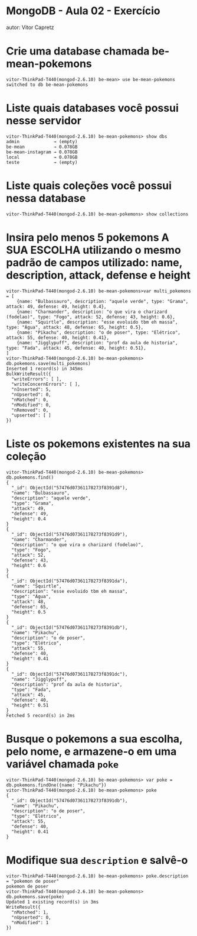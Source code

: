 # MongoDB - Aula 02 - Exercício
autor: Vitor Capretz

# Crie uma database chamada be-mean-pokemons
```
vitor-ThinkPad-T440(mongod-2.6.10) be-mean> use be-mean-pokemons
switched to db be-mean-pokemons
```

# Liste quais databases você possui nesse servidor
```
vitor-ThinkPad-T440(mongod-2.6.10) be-mean-pokemons> show dbs
admin             → (empty)
be-mean           → 0.078GB
be-mean-instagram → 0.078GB
local             → 0.078GB
teste             → (empty)
```

# Liste quais coleções você possui nessa database
```
vitor-ThinkPad-T440(mongod-2.6.10) be-mean-pokemons> show collections
```

# Insira pelo menos 5 pokemons A SUA ESCOLHA utilizando o mesmo padrão de campos utilizado: name, description, attack, defense e height
```
vitor-ThinkPad-T440(mongod-2.6.10) be-mean-pokemons>var multi_pokemons = [
	{name: "Bulbassauro", description: "aquele verde", type: "Grama", attack: 49, defense: 49, height: 0.4}, 
	{name: "Charmander", description: "o que vira o charizard (fodelao)", type: "Fogo", attack: 52, defense: 43, height: 0.6},
	{name: "Squirtle", description: "esse evoluido tbm eh massa", type: "Água", attack: 48, defense: 65, height: 0.5},
	{name: "Pikachu", description: "o de poser", type: "Elétrico", attack: 55, defense: 40, height: 0.41},
	{name: "Jigglypuff", description: "prof da aula de historia", type: "Fada", attack: 45, defense: 40, height: 0.51},
]
vitor-ThinkPad-T440(mongod-2.6.10) be-mean-pokemons> db.pokemons.save(multi_pokemons)
Inserted 1 record(s) in 345ms
BulkWriteResult({
  "writeErrors": [ ],
  "writeConcernErrors": [ ],
  "nInserted": 5,
  "nUpserted": 0,
  "nMatched": 0,
  "nModified": 0,
  "nRemoved": 0,
  "upserted": [ ]
})

```

# Liste os pokemons existentes na sua coleção
```
vitor-ThinkPad-T440(mongod-2.6.10) be-mean-pokemons> db.pokemons.find()
{
  "_id": ObjectId("57476d07361178273f8391d8"),
  "name": "Bulbassauro",
  "description": "aquele verde",
  "type": "Grama",
  "attack": 49,
  "defense": 49,
  "height": 0.4
}
{
  "_id": ObjectId("57476d07361178273f8391d9"),
  "name": "Charmander",
  "description": "o que vira o charizard (fodelao)",
  "type": "Fogo",
  "attack": 52,
  "defense": 43,
  "height": 0.6
}
{
  "_id": ObjectId("57476d07361178273f8391da"),
  "name": "Squirtle",
  "description": "esse evoluido tbm eh massa",
  "type": "Água",
  "attack": 48,
  "defense": 65,
  "height": 0.5
}
{
  "_id": ObjectId("57476d07361178273f8391db"),
  "name": "Pikachu",
  "description": "o de poser",
  "type": "Elétrico",
  "attack": 55,
  "defense": 40,
  "height": 0.41
}
{
  "_id": ObjectId("57476d07361178273f8391dc"),
  "name": "Jigglypuff",
  "description": "prof da aula de historia",
  "type": "Fada",
  "attack": 45,
  "defense": 40,
  "height": 0.51
}
Fetched 5 record(s) in 2ms
```

# Busque o pokemons a sua escolha, pelo nome, e armazene-o em uma variável chamada `poke`
```
vitor-ThinkPad-T440(mongod-2.6.10) be-mean-pokemons> var poke = db.pokemons.findOne({name: "Pikachu"})
vitor-ThinkPad-T440(mongod-2.6.10) be-mean-pokemons> poke
{
  "_id": ObjectId("57476d07361178273f8391db"),
  "name": "Pikachu",
  "description": "o de poser",
  "type": "Elétrico",
  "attack": 55,
  "defense": 40,
  "height": 0.41
}
```

# Modifique sua `description` e salvê-o
```
vitor-ThinkPad-T440(mongod-2.6.10) be-mean-pokemons> poke.description = "pokemon de poser"
pokemon de poser
vitor-ThinkPad-T440(mongod-2.6.10) be-mean-pokemons> db.pokemons.save(poke)
Updated 1 existing record(s) in 3ms
WriteResult({
  "nMatched": 1,
  "nUpserted": 0,
  "nModified": 1
})
```
